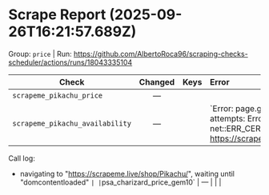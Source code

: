 # Scrape Report (2025-09-26T16:21:57.689Z)

Group: `price`  |  Run: https://github.com/AlbertoRoca96/scraping-checks-scheduler/actions/runs/18043335104

| Check | Changed | Keys | Error |
|---|:---:|:--|:--|
| `scrapeme_pikachu_price` | — |  |  |
| `scrapeme_pikachu_availability` | — |  | `Error: page.goto failed after 3 attempts: Error: page.goto: net::ERR_CERT_DATE_INVALID at https://scrapeme.live/shop/Pikachu/
Call log:
  - navigating to "https://scrapeme.live/shop/Pikachu/", waiting until "domcontentloaded"
` |
| `psa_charizard_price_gem10` | — |  |  |
